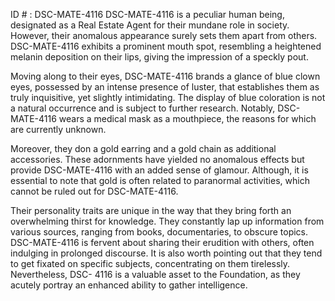 ID # : DSC-MATE-4116
DSC-MATE-4116 is a peculiar human being, designated as a Real Estate Agent for their mundane role in society. However, their anomalous appearance surely sets them apart from others. DSC-MATE-4116 exhibits a prominent mouth spot, resembling a heightened melanin deposition on their lips, giving the impression of a speckly pout. 

Moving along to their eyes, DSC-MATE-4116 brands a glance of blue clown eyes, possessed by an intense presence of luster, that establishes them as truly inquisitive, yet slightly intimidating. The display of blue coloration is not a natural occurrence and is subject to further research. Notably, DSC-MATE-4116 wears a medical mask as a mouthpiece, the reasons for which are currently unknown. 

Moreover, they don a gold earring and a gold chain as additional accessories. These adornments have yielded no anomalous effects but provide DSC-MATE-4116 with an added sense of glamour. Although, it is essential to note that gold is often related to paranormal activities, which cannot be ruled out for DSC-MATE-4116. 

Their personality traits are unique in the way that they bring forth an overwhelming thirst for knowledge. They constantly lap up information from various sources, ranging from books, documentaries, to obscure topics. DSC-MATE-4116 is fervent about sharing their erudition with others, often indulging in prolonged discourse. It is also worth pointing out that they tend to get fixated on specific subjects, concentrating on them tirelessly. Nevertheless, DSC- 4116 is a valuable asset to the Foundation, as they acutely portray an enhanced ability to gather intelligence.